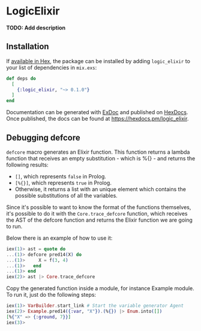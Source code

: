 # LogicElixir

**TODO: Add description**

## Installation

If [available in Hex](https://hex.pm/docs/publish), the package can be installed
by adding `logic_elixir` to your list of dependencies in `mix.exs`:

```elixir
def deps do
  [
    {:logic_elixir, "~> 0.1.0"}
  ]
end
```

Documentation can be generated with [ExDoc](https://github.com/elixir-lang/ex_doc)
and published on [HexDocs](https://hexdocs.pm). Once published, the docs can
be found at <https://hexdocs.pm/logic_elixir>.

## Debugging defcore

`defcore` macro generates an Elixir function. This function returns a lambda function that receives an empty substitution - which is %{} - and returns the
following results:

- `[]`, which represents `false` in Prolog.
- `[%{}]`, which represents `true` in Prolog.
- Otherwise, it returns a list with an unique element which contains the possible
substitutions of all the variables.

Since it's possible to want to know the format of the functions themselves, it's
possible to do it with the `Core.trace_defcore` function, which receives the
AST of the defcore function and returns the Elixir function we are going to run.

Below there is an example of how to use it:

```elixir
iex(1)> ast = quote do
...(1)> defcore pred14(X) do
...(1)>     X = f(3, 4)
...(1)>   end
...(1)> end
iex(2)> ast |> Core.trace_defcore
```

Copy the generated function inside a module, for instance Example module. To
run it, just do the following steps:

```elixir
iex(1)> VarBuilder.start_link # Start the variable generator Agent
iex(2)> Example.pred14({:var, "X"}).(%{}) |> Enum.into([])
[%{"X" => {:ground, 7}}]
iex(3)>
```
